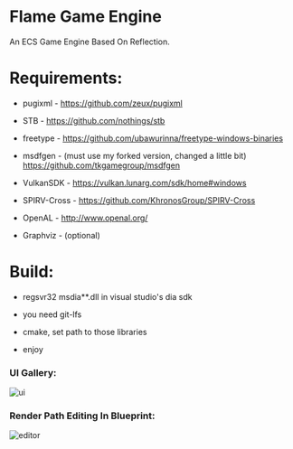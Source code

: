 # Flame Game Engine
An ECS Game Engine Based On Reflection.

# Requirements:

- pugixml     - https://github.com/zeux/pugixml

- STB         - https://github.com/nothings/stb
  
- freetype    - https://github.com/ubawurinna/freetype-windows-binaries

- msdfgen     - (must use my forked version, changed a little bit) https://github.com/tkgamegroup/msdfgen

- VulkanSDK   - https://vulkan.lunarg.com/sdk/home#windows

- SPIRV-Cross - https://github.com/KhronosGroup/SPIRV-Cross

- OpenAL      - http://www.openal.org/

- Graphviz    - (optional)
  

# Build:

- regsvr32 msdia**.dll in visual studio's dia sdk

- you need git-lfs
  
- cmake, set path to those libraries
  
- enjoy

### UI Gallery:
![ui](https://github.com/tkgamegroup/flame/blob/master/screenshots/ui.png)
### Render Path Editing In Blueprint:
![editor](https://github.com/tkgamegroup/flame/blob/master/screenshots/editor.png)
